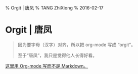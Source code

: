 % Orgit | 唐凤
% TANG ZhiXiong
% 2016-02-17

Orgit | 唐凤
============

> 因为要字母（汉字）对齐，所以把 org-mode 写成 “orgit”。
>
> 至于“唐凤”，我只是觉得他人长得好看。

[这里用 Org-mode 写而不是 Markdown。](http://tangzx.qiniudn.com/orgit/)

<!--
你可以参考：[Simple Org-mode Blog](http://tangzx.qiniudn.com/org/)，[源码](https://github.com/district10/sob)。
-->
